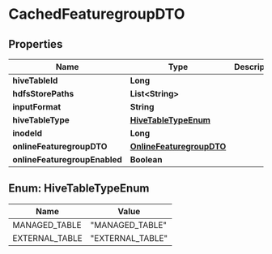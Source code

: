 # CachedFeaturegroupDTO

## Properties
Name | Type | Description | Notes
------------ | ------------- | ------------- | -------------
**hiveTableId** | **Long** |  |  [optional]
**hdfsStorePaths** | **List&lt;String&gt;** |  |  [optional]
**inputFormat** | **String** |  |  [optional]
**hiveTableType** | [**HiveTableTypeEnum**](#HiveTableTypeEnum) |  |  [optional]
**inodeId** | **Long** |  |  [optional]
**onlineFeaturegroupDTO** | [**OnlineFeaturegroupDTO**](OnlineFeaturegroupDTO.md) |  |  [optional]
**onlineFeaturegroupEnabled** | **Boolean** |  |  [optional]

<a name="HiveTableTypeEnum"></a>
## Enum: HiveTableTypeEnum
Name | Value
---- | -----
MANAGED_TABLE | &quot;MANAGED_TABLE&quot;
EXTERNAL_TABLE | &quot;EXTERNAL_TABLE&quot;
